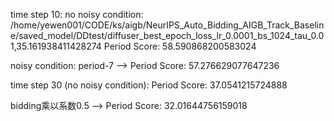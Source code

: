
time step 10:
no noisy condition: 
/home/yewen001/CODE/ks/aigb/NeurIPS_Auto_Bidding_AIGB_Track_Baseline/saved_model/DDtest/diffuser_best_epoch_loss_lr_0.0001_bs_1024_tau_0.01,35.161938411428274
Period Score: 58.590868200583024

noisy condition: period-7 --> Period Score: 57.276629077647236


time step 30 (no noisy condition):
Period Score: 37.0541215724888

bidding乘以系数0.5 --> Period Score: 32.01644756159018
